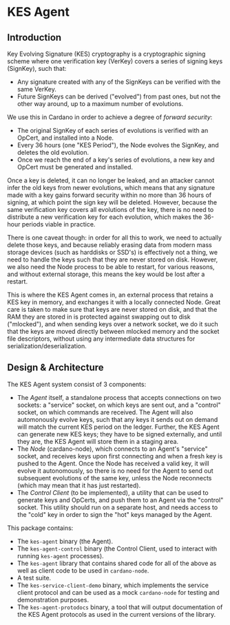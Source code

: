 # KES Agent

## Introduction

Key Evolving Signature (KES) cryptography is a cryptographic signing scheme
where one verification key (VerKey) covers a series of signing keys (SignKey),
such that:

- Any signature created with any of the SignKeys can be verified with the same
  VerKey.
- Future SignKeys can be derived ("evolved") from past ones, but not the other
  way around, up to a maximum number of evolutions.

We use this in Cardano in order to achieve a degree of *forward security*:

- The original SignKey of each series of evolutions is verified with an OpCert,
  and installed into a Node.
- Every 36 hours (one "KES Period"), the Node evolves the SignKey, and deletes
  the old evolution.
- Once we reach the end of a key's series of evolutions, a new key and OpCert
  must be generated and installed.

Once a key is deleted, it can no longer be leaked, and an attacker cannot infer
the old keys from newer evolutions, which means that any signature made with a
key gains forward security within no more than 36 hours of signing, at which
point the sign key will be deleted. However, because the same verification key
covers all evolutions of the key, there is no need to distribute a new
verification key for each evolution, which makes the 36-hour periods viable in
practice.

There is one caveat though: in order for all this to work, we need to actually
delete those keys, and because reliably erasing data from modern mass storage
devices (such as harddisks or SSD's) is effectively not a thing, we need to
handle the keys such that they are never stored on disk. However, we also need
the Node process to be able to restart, for various reasons, and without
external storage, this means the key would be lost after a restart.

This is where the KES Agent comes in, an external process that retains a KES
key in memory, and exchanges it with a locally connected Node. Great care is
taken to make sure that keys are never stored on disk, and that the RAM they
are stored in is protected against swapping out to disk ("mlocked"), and when
sending keys over a network socket, we do it such that the keys are moved
directly between mlocked memory and the socket file descriptors, without using
any intermediate data structures for serialization/deserialization.

## Design & Architecture

The KES Agent system consist of 3 components:

- The *Agent* itself, a standalone process that accepts connections on two
  sockets: a "service" socket, on which keys are sent out, and a "control"
  socket, on which commands are received. The Agent will also automonously
  evolve keys, such that any keys it sends out on demand will match the current
  KES period on the ledger. Further, the KES Agent can generate new KES keys;
  they have to be signed externally, and until they are, the KES Agent will
  store them in a staging area.
- The *Node* (cardano-node), which connects to an Agent's "service" socket, and
  receives keys upon first connecting and when a fresh key is pushed to the
  Agent. Once the Node has received a valid key, it will evolve it
  autonomously, so there is no need for the Agent to send out subsequent
  evolutions of the same key, unless the Node reconnects (which may mean that
  it has just restarted).
- The *Control Client* (to be implemented), a utility that can be used to
  generate keys and OpCerts, and push them to an Agent via the "control"
  socket. This utility should run on a separate host, and needs access to the
  "cold" key in order to sign the "hot" keys managed by the Agent.

This package contains:

- The `kes-agent` binary (the Agent).
- The `kes-agent-control` binary (the Control Client, used to interact with
  running `kes-agent` processes).
- The `kes-agent` library that contains shared code for all of the above as well
  as client code to be used in `cardano-node`.
- A test suite.
- The `kes-service-client-demo` binary, which implements the service client
  protocol and can be used as a mock `cardano-node` for testing and
  demonstration purposes.
- The `kes-agent-protodocs` binary, a tool that will output documentation of
  the KES Agent protocols as used in the current versions of the library.
